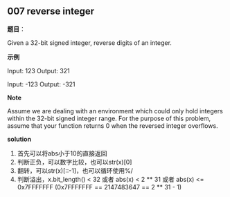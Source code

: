 ## 007 reverse integer

**题目**：

Given a 32-bit signed integer, reverse digits of an integer.


**示例**

Input: 123
Output:  321

Input: -123
Output: -321


**Note**

Assume we are dealing with an environment which could only hold integers within the 32-bit signed integer range. For the purpose of this problem, assume that your function returns 0 when the reversed integer overflows.


**solution**
1. 首先可以将abs小于10的直接返回
2. 判断正负，可以数字比较，也可以str(x)[0]
3. 翻转，可以str(x)[::-1]，也可以循环使用%/
4. 判断溢出，x.bit_length() < 32 或者 abs(x) < 2 ** 31 或者 abs(x) <= 0x7FFFFFFF  (0x7FFFFFFF == 2147483647 == 2 ** 31 - 1)

